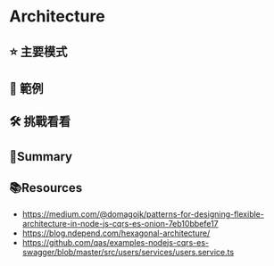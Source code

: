 # Architecture

## ⭐️ 主要模式

## 📇 範例

## 🛠 挑戰看看

## 📝Summary

## 📚Resources

- https://medium.com/@domagojk/patterns-for-designing-flexible-architecture-in-node-js-cqrs-es-onion-7eb10bbefe17
- https://blog.ndepend.com/hexagonal-architecture/
- https://github.com/qas/examples-nodejs-cqrs-es-swagger/blob/master/src/users/services/users.service.ts
